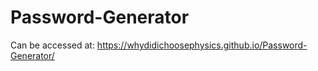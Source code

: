 # Password-Generator

Can be accessed at:
https://whydidichoosephysics.github.io/Password-Generator/

